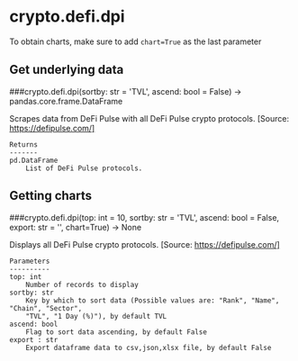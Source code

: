# crypto.defi.dpi

To obtain charts, make sure to add `chart=True` as the last parameter

## Get underlying data 
###crypto.defi.dpi(sortby: str = 'TVL', ascend: bool = False) -> pandas.core.frame.DataFrame

Scrapes data from DeFi Pulse with all DeFi Pulse crypto protocols.
    [Source: https://defipulse.com/]

    Returns
    -------
    pd.DataFrame
        List of DeFi Pulse protocols.

## Getting charts 
###crypto.defi.dpi(top: int = 10, sortby: str = 'TVL', ascend: bool = False, export: str = '', chart=True) -> None

Displays all DeFi Pulse crypto protocols.
    [Source: https://defipulse.com/]

    Parameters
    ----------
    top: int
        Number of records to display
    sortby: str
        Key by which to sort data (Possible values are: "Rank", "Name", "Chain", "Sector",
        "TVL", "1 Day (%)"), by default TVL
    ascend: bool
        Flag to sort data ascending, by default False
    export : str
        Export dataframe data to csv,json,xlsx file, by default False
